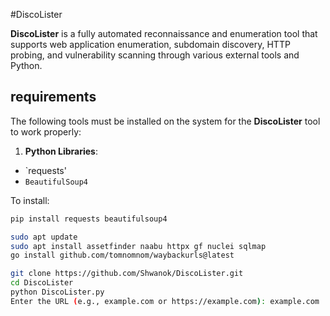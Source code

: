 #DiscoLister

**DiscoLister** is a fully automated reconnaissance and enumeration tool that supports web application enumeration, subdomain discovery, HTTP probing, and vulnerability scanning through various external tools and Python.

## requirements

The following tools must be installed on the system for the **DiscoLister** tool to work properly:

1. **Python Libraries**:
 - `requests'
 - `BeautifulSoup4`

 To install:


 ```bash
 pip install requests beautifulsoup4

sudo apt update
sudo apt install assetfinder naabu httpx gf nuclei sqlmap
go install github.com/tomnomnom/waybackurls@latest

git clone https://github.com/Shwanok/DiscoLister.git
cd DiscoLister
python DiscoLister.py
Enter the URL (e.g., example.com or https://example.com): example.com

